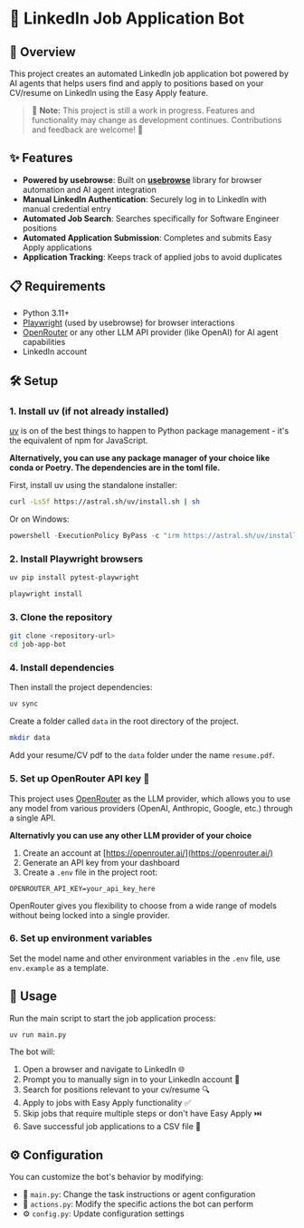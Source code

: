# 🤖 LinkedIn Job Application Bot

## 🌟 Overview
This project creates an automated LinkedIn job application bot powered by AI agents that helps users find and apply to  positions based on your CV/resume on LinkedIn using the Easy Apply feature.

> 🚧 **Note:** This project is still a work in progress. Features and functionality may change as development continues. Contributions and feedback are welcome! 🚧

## ✨ Features
- **Powered by usebrowse**: Built on **[usebrowse](https://github.com/browser-use/browser-use)** library for browser automation and AI agent integration
- **Manual LinkedIn Authentication**: Securely log in to LinkedIn with manual credential entry
- **Automated Job Search**: Searches specifically for Software Engineer positions
- **Automated Application Submission**: Completes and submits Easy Apply applications
- **Application Tracking**: Keeps track of applied jobs to avoid duplicates

## 📋 Requirements
- Python 3.11+
- [Playwright](https://playwright.dev/python/docs/intro) (used by usebrowse) for browser interactions
- [OpenRouter](https://openrouter.ai/) or any other LLM API provider (like OpenAI) for AI agent capabilities
- LinkedIn account

## 🛠️ Setup

### 1. Install uv (if not already installed)

[uv](https://github.com/astral-sh/uv) is on of the best things to happen to Python package management - it's the equivalent of npm for JavaScript. 

**Alternatively, you can use any package manager of your choice like conda or Poetry. The dependencies are in the toml file.**

First, install uv using the standalone installer:

```bash
curl -LsSf https://astral.sh/uv/install.sh | sh
```

Or on Windows:

```powershell
powershell -ExecutionPolicy ByPass -c "irm https://astral.sh/uv/install.ps1 | iex"
```
### 2. Install Playwright browsers

```bash
uv pip install pytest-playwright
```
```bash
playwright install
```

### 3. Clone the repository

```bash
git clone <repository-url>
cd job-app-bot
```

### 4. Install dependencies
Then install the project dependencies:

```bash
uv sync
```
Create a folder called `data` in the root directory of the project.
```bash
mkdir data
```
Add your resume/CV pdf to the `data` folder under the name `resume.pdf`.


### 5. Set up OpenRouter API key 🔑 

This project uses [OpenRouter](https://openrouter.ai/) as the LLM provider, which allows you to use any model from various providers (OpenAI, Anthropic, Google, etc.) through a single API.

**Alternativly you can use any other LLM provider of your choice**
1. Create an account at [https://openrouter.ai/](https://openrouter.ai/)
2. Generate an API key from your dashboard
3. Create a `.env` file in the project root:

```
OPENROUTER_API_KEY=your_api_key_here
```

OpenRouter gives you flexibility to choose from a wide range of models without being locked into a single provider.

### 6. Set up environment variables

Set the model name and other environment variables in the `.env` file, use `env.example` as a template.

## 🚀 Usage

Run the main script to start the job application process:

```bash
uv run main.py
```

The bot will:
1. Open a browser and navigate to LinkedIn 🌐
2. Prompt you to manually sign in to your LinkedIn account 🔑
3. Search for positions relevant to your cv/resume 🔍
4. Apply to jobs with Easy Apply functionality ✅
5. Skip jobs that require multiple steps or don't have Easy Apply ⏭️
6. Save successful job applications to a CSV file 📝

## ⚙️ Configuration

You can customize the bot's behavior by modifying:
- 📄 `main.py`: Change the task instructions or agent configuration
- 🔧 `actions.py`: Modify the specific actions the bot can perform
- ⚙️ `config.py`: Update configuration settings

